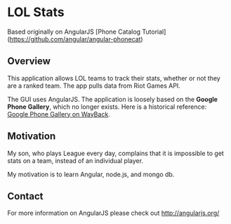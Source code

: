 # LOL Stats

Based originally on AngularJS [Phone Catalog Tutorial] (https://github.com/angular/angular-phonecat)

## Overview

This application allows LOL teams to track their stats, whether or not they are a ranked team.
The app pulls data from Riot Games API.

The GUI uses AngularJS. The application is loosely based on the **Google Phone Gallery**, which no longer
exists. Here is a historical reference: [Google Phone Gallery on WayBack](http://web.archive.org/web/20131215082038/http://www.android.com/devices/).

## Motivation

My son, who plays League every day, complains that it is impossible to get stats on a team,
instead of an individual player.

My motivation is to learn Angular, node.js, and mongo db.

## Contact

For more information on AngularJS please check out http://angularjs.org/

